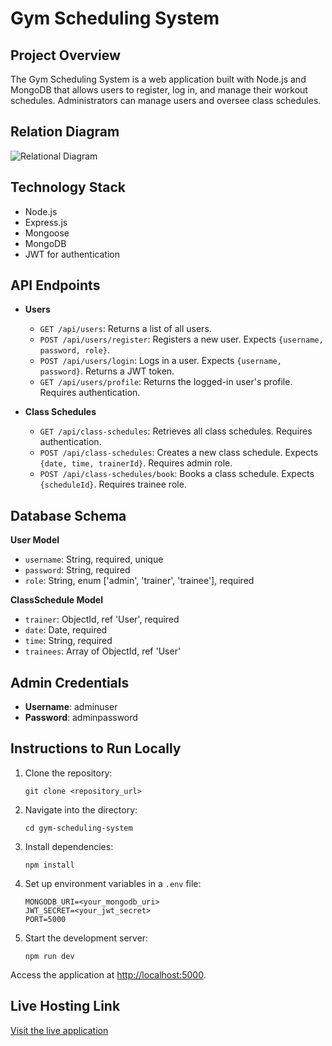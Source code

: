 # Gym Scheduling System

## Project Overview

The Gym Scheduling System is a web application built with Node.js and MongoDB that allows users to register, log in, and manage their workout schedules. Administrators can manage users and oversee class schedules.

## Relation Diagram

![Relational Diagram](link_to_relational_diagram_image)

## Technology Stack

- Node.js
- Express.js
- Mongoose
- MongoDB
- JWT for authentication

## API Endpoints

- **Users**

  - `GET /api/users`: Returns a list of all users.
  - `POST /api/users/register`: Registers a new user. Expects `{username, password, role}`.
  - `POST /api/users/login`: Logs in a user. Expects `{username, password}`. Returns a JWT token.
  - `GET /api/users/profile`: Returns the logged-in user's profile. Requires authentication.

- **Class Schedules**
  - `GET /api/class-schedules`: Retrieves all class schedules. Requires authentication.
  - `POST /api/class-schedules`: Creates a new class schedule. Expects `{date, time, trainerId}`. Requires admin role.
  - `POST /api/class-schedules/book`: Books a class schedule. Expects `{scheduleId}`. Requires trainee role.

## Database Schema

**User Model**

- `username`: String, required, unique
- `password`: String, required
- `role`: String, enum ['admin', 'trainer', 'trainee'], required

**ClassSchedule Model**

- `trainer`: ObjectId, ref 'User', required
- `date`: Date, required
- `time`: String, required
- `trainees`: Array of ObjectId, ref 'User'

## Admin Credentials

- **Username**: adminuser
- **Password**: adminpassword

## Instructions to Run Locally

1. Clone the repository:
   ```
   git clone <repository_url>
   ```
2. Navigate into the directory:
   ```
   cd gym-scheduling-system
   ```
3. Install dependencies:
   ```
   npm install
   ```
4. Set up environment variables in a `.env` file:
   ```
   MONGODB_URI=<your_mongodb_uri>
   JWT_SECRET=<your_jwt_secret>
   PORT=5000
   ```
5. Start the development server:
   ```
   npm run dev
   ```

Access the application at [http://localhost:5000](http://localhost:5000).

## Live Hosting Link

[Visit the live application](link_to_live_application)

